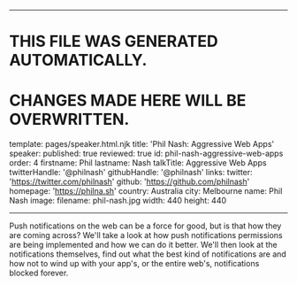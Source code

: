 ----

# THIS FILE WAS GENERATED AUTOMATICALLY.
# CHANGES MADE HERE WILL BE OVERWRITTEN.

template: pages/speaker.html.njk
title: 'Phil Nash: Aggressive Web Apps'
speaker:
  published: true
  reviewed: true
  id: phil-nash-aggressive-web-apps
  order: 4
  firstname: Phil
  lastname: Nash
  talkTitle: Aggressive Web Apps
  twitterHandle: '@philnash'
  githubHandle: '@philnash'
  links:
    twitter: 'https://twitter.com/philnash'
    github: 'https://github.com/philnash'
    homepage: 'https://philna.sh'
  country: Australia
  city: Melbourne
  name: Phil Nash
  image:
    filename: phil-nash.jpg
    width: 440
    height: 440

----

Push notifications on the web can be a force for good, but is that how they are
coming across? We'll take a look at how push notifications permissions are
being implemented and how we can do it better. We'll then look at the
notifications themselves, find out what the best kind of notifications are and
how not to wind up with your app's, or the entire web's, notifications blocked
forever.